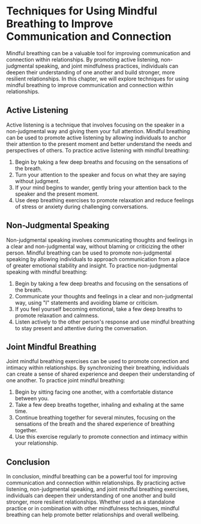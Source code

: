 # Techniques for Using Mindful Breathing to Improve Communication and Connection

Mindful breathing can be a valuable tool for improving communication and connection within relationships. By promoting active listening, non-judgmental speaking, and joint mindfulness practices, individuals can deepen their understanding of one another and build stronger, more resilient relationships. In this chapter, we will explore techniques for using mindful breathing to improve communication and connection within relationships.

Active Listening
----------------

Active listening is a technique that involves focusing on the speaker in a non-judgmental way and giving them your full attention. Mindful breathing can be used to promote active listening by allowing individuals to anchor their attention to the present moment and better understand the needs and perspectives of others. To practice active listening with mindful breathing:

1. Begin by taking a few deep breaths and focusing on the sensations of the breath.
2. Turn your attention to the speaker and focus on what they are saying without judgment.
3. If your mind begins to wander, gently bring your attention back to the speaker and the present moment.
4. Use deep breathing exercises to promote relaxation and reduce feelings of stress or anxiety during challenging conversations.

Non-Judgmental Speaking
-----------------------

Non-judgmental speaking involves communicating thoughts and feelings in a clear and non-judgmental way, without blaming or criticizing the other person. Mindful breathing can be used to promote non-judgmental speaking by allowing individuals to approach communication from a place of greater emotional stability and insight. To practice non-judgmental speaking with mindful breathing:

1. Begin by taking a few deep breaths and focusing on the sensations of the breath.
2. Communicate your thoughts and feelings in a clear and non-judgmental way, using "I" statements and avoiding blame or criticism.
3. If you feel yourself becoming emotional, take a few deep breaths to promote relaxation and calmness.
4. Listen actively to the other person's response and use mindful breathing to stay present and attentive during the conversation.

Joint Mindful Breathing
-----------------------

Joint mindful breathing exercises can be used to promote connection and intimacy within relationships. By synchronizing their breathing, individuals can create a sense of shared experience and deepen their understanding of one another. To practice joint mindful breathing:

1. Begin by sitting facing one another, with a comfortable distance between you.
2. Take a few deep breaths together, inhaling and exhaling at the same time.
3. Continue breathing together for several minutes, focusing on the sensations of the breath and the shared experience of breathing together.
4. Use this exercise regularly to promote connection and intimacy within your relationship.

Conclusion
----------

In conclusion, mindful breathing can be a powerful tool for improving communication and connection within relationships. By practicing active listening, non-judgmental speaking, and joint mindful breathing exercises, individuals can deepen their understanding of one another and build stronger, more resilient relationships. Whether used as a standalone practice or in combination with other mindfulness techniques, mindful breathing can help promote better relationships and overall wellbeing.
